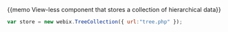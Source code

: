 {{memo View-less component that stores a collection of hierarchical data}}

~~~js
var store = new webix.TreeCollection({ url:"tree.php" });
~~~

